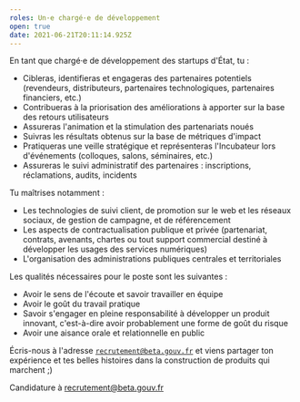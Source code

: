 ```yaml
---
roles: Un·e chargé·e de développement
open: true
date: 2021-06-21T20:11:14.925Z
---
```



<!--more-->

En tant que chargé·e de développement des startups d'État, tu :

* Cibleras, identifieras et engageras des partenaires potentiels (revendeurs, distributeurs, partenaires technologiques, partenaires financiers, etc.)
* Contribueras à la priorisation des améliorations à apporter sur la base des retours utilisateurs
* Assureras l'animation et la stimulation des partenariats noués
* Suivras les résultats obtenus sur la base de métriques d'impact
* Pratiqueras une veille stratégique et représenteras l'Incubateur lors d'événements (colloques, salons, séminaires, etc.)
* Assureras le suivi administratif des partenaires : inscriptions, réclamations, audits, incidents

Tu maîtrises notamment :

* Les technologies de suivi client, de promotion sur le web et les réseaux sociaux, de gestion de campagne, et de référencement
* Les aspects de contractualisation publique et privée (partenariat, contrats, avenants, chartes ou tout support commercial destiné à développer les usages des services numériques)
* L'organisation des administrations publiques centrales et territoriales

Les qualités nécessaires pour le poste sont les suivantes :

* Avoir le sens de l'écoute et savoir travailler en équipe
* Avoir le goût du travail pratique
* Savoir s'engager en pleine responsabilité à développer un produit innovant, c'est-à-dire avoir probablement une forme de goût du risque
* Avoir une aisance orale et relationnelle en public

Écris-nous à l'adresse [`recrutement@beta.gouv.fr`](mailto:recrutement@beta.gouv.fr) et viens partager ton expérience et tes belles histoires dans la construction de produits qui marchent ;)

Candidature à recrutement@beta.gouv.fr